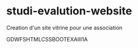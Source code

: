 # studi-evalution-website
Creation d'un site vitrine pour une association

GDWFSHTMLCSSBOOTEXAIII1A
